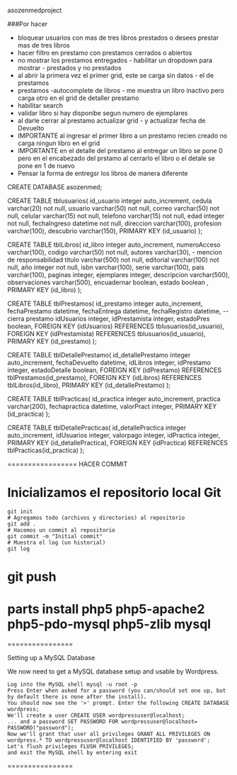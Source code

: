 asozenmedproject


###Por hacer

- bloquear usuarios con mas de tres libros prestados o desees prestar mas de tres libros
- hacer filtro en prestamo con prestamos cerrados o abiertos
- no mostrar los prestamos entregados - habilitar un dropdown para mostrar - prestados y no prestados
- al abrir la primera vez el primer grid, este se carga sin datos - el de prestamos
- prestamos -autocomplete de libros - me muestra un libro inactivo pero carga otro en el grid de detaller prestamo
- habilitar search
- validar libro si hay disponibe segun numero de ejemplares
- al darle cerrar al prestamo actualizar grid - y actualizar fecha de Devuelto
- IMPORTANTE al ingresar el primer libro a un prestamo recien creado no carga ningun libro en el  grid
- IMPORTANTE en el detalle del prestamo al entregar un libro se pone 0 pero en el encabezado del prstamo al cerrarlo el libro o el detale se pone en 1 de nuevo
- Pensar la forma de entregsr los libros de manera  diferente

CREATE DATABASE asozenmed;

CREATE TABLE tblusuarios(
id_usuario integer auto_increment,
cedula varchar(20)  not null,
usuario varchar(50) not null,
correo varchar(50) not null,
celular varchar(15) not null,
telefono varchar(15) not null,
edad integer not null,
fechaIngreso datetime not null,
direccion varchar(100),
profesion varchar(100),
descubrio varchar(150),
PRIMARY KEY (id_usuario)
);

CREATE TABLE tblLibros(
id_libro integer auto_increment,
numeroAcceso varchar(100),
codigo varchar(50) not null,
autores varchar(30), - mencion de responsabilidad
titulo varchar(500) not null,
editorial varchar(100) not null,
año integer not null,
isbn varchar(100),
serie varchar(100),
pais  varchar(100),
paginas integer,
ejemplares integer,
descripcion varchar(500),
observaciones varchar(500),
encuadernar boolean,
estado boolean ,
PRIMARY KEY (id_libro)
);


CREATE TABLE  tblPrestamos(
id_prestamo integer auto_increment,
fechaPrestamo datetime,
fechaEntrega datetime,
fechaRegistro datetime, --cierra prestamo
idUsuarios integer,
idPrestamista integer,
estadoPres boolean,
 FOREIGN KEY (idUsuarios) REFERENCES tblusuarios(id_usuario),
 FOREIGN KEY (idPrestamista) REFERENCES tblusuarios(id_usuario),
PRIMARY KEY (id_prestamo)
);


CREATE TABLE tblDetallePrestamo(
id_detallePrestamo integer auto_increment,
fechaDevuelto datetime,
idLibros integer,
idPrestamo integer,
 estadoDetalle boolean,
 FOREIGN KEY (idPrestamo) REFERENCES tblPrestamos(id_prestamo),
 FOREIGN KEY (idLibros) REFERENCES tblLibros(id_libro),
PRIMARY KEY (id_detallePrestamo)
);


CREATE TABLE tblPracticas(
id_practica integer auto_increment,
practica varchar(200),
fechapractica datetime,
valorPract integer,
PRIMARY KEY (id_practica)
);

CREATE TABLE tblDetallePracticas(
id_detallePractica integer auto_increment,
idUsuarios integer,
valorpago integer,
idPractica integer,
PRIMARY KEY (id_detallePractica),
 FOREIGN KEY (idPractica) REFERENCES tblPracticas(id_practica)
);


=================
HACER COMMIT
# Inicializamos el repositorio local Git
    git init
    # Agregamos todo (archivos y directorios) al repositorio
    git add .
    # Hacemos un commit al repositorio
    git commit -m "Initial commit"
    # Muestra el log (un historial)
    git log
    
# git push

# parts install php5 php5-apache2 php5-pdo-mysql php5-zlib mysql
================

Setting up a MySQL Database

We now need to get a MySQL database setup and usable by Wordpress.

    Log into the MySQL shell mysql -u root -p
    Press Enter when asked for a password (you can/should set one up, but by default there is none after the install).
    You should now see the '>' prompt. Enter the following CREATE DATABASE wordpress;
    We'll create a user CREATE USER wordpressuser@localhost;
    ... and a password SET PASSWORD FOR wordpressuser@localhost= PASSWORD("password");
    Now we'll grant that user all privileges GRANT ALL PRIVILEGES ON wordpress.* TO wordpressuser@localhost IDENTIFIED BY 'password';
    Let's flush privileges FLUSH PRIVILEGES;
    and exit the MySQL shell by entering exit

================

